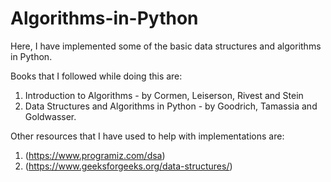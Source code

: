 # Algorithms-in-Python
Here, I have implemented some of the basic data structures and algorithms in Python.

Books that I followed while doing this are:
1. Introduction to Algorithms - by Cormen, Leiserson, Rivest and Stein
2. Data Structures and Algorithms in Python - by Goodrich, Tamassia and Goldwasser.

Other resources that I have used to help with implementations are:
1. (https://www.programiz.com/dsa)
2. (https://www.geeksforgeeks.org/data-structures/)
